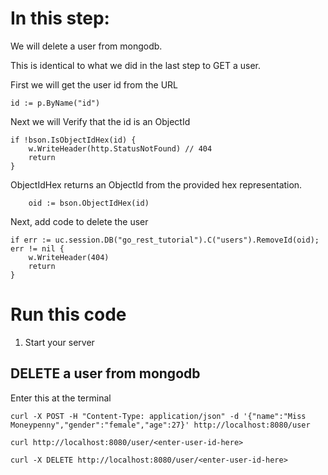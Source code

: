 # In this step:

We will delete a user from mongodb.

This is identical to what we did in the last step to GET a user.

First we will get the user id from the URL

```
id := p.ByName("id")
```

Next we will Verify that the id is an ObjectId

```
if !bson.IsObjectIdHex(id) {
	w.WriteHeader(http.StatusNotFound) // 404
	return
}
```

ObjectIdHex returns an ObjectId from the provided hex representation.

```
	oid := bson.ObjectIdHex(id)
```

Next, add code to delete the user

```
if err := uc.session.DB("go_rest_tutorial").C("users").RemoveId(oid); err != nil {
	w.WriteHeader(404)
	return
}
```

# Run this code

1. Start your server

## DELETE a user from mongodb

Enter this at the terminal

```
curl -X POST -H "Content-Type: application/json" -d '{"name":"Miss Moneypenny","gender":"female","age":27}' http://localhost:8080/user
```

```
curl http://localhost:8080/user/<enter-user-id-here>

```

```
curl -X DELETE http://localhost:8080/user/<enter-user-id-here>
```